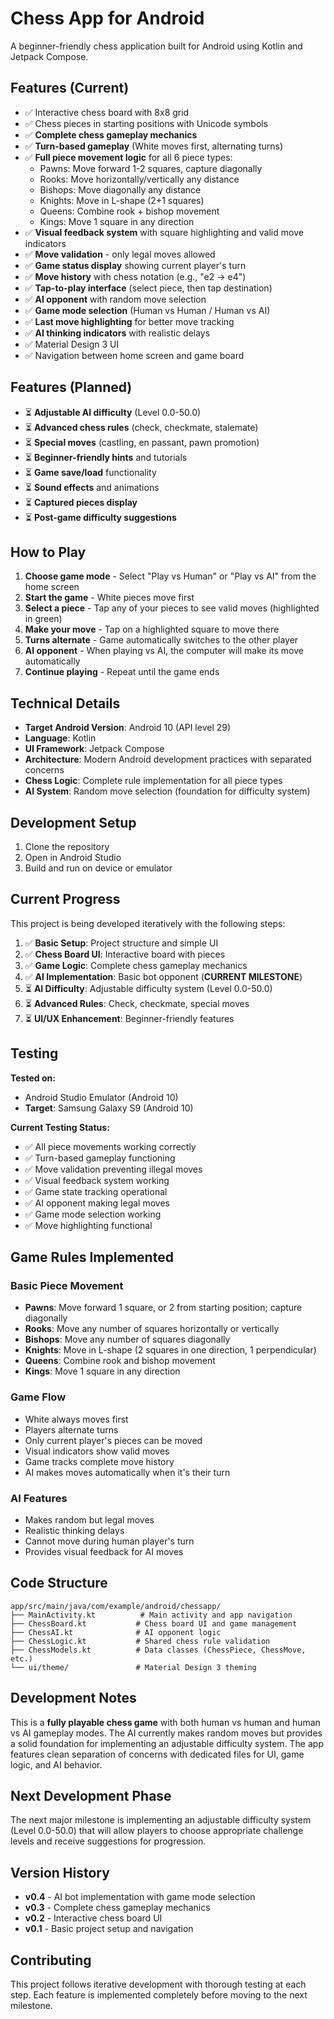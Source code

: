 # Chess App for Android

A beginner-friendly chess application built for Android using Kotlin and Jetpack Compose.

## Features (Current)

- ✅ Interactive chess board with 8x8 grid
- ✅ Chess pieces in starting positions with Unicode symbols
- ✅ **Complete chess gameplay mechanics**
- ✅ **Turn-based gameplay** (White moves first, alternating turns)
- ✅ **Full piece movement logic** for all 6 piece types:
  - Pawns: Move forward 1-2 squares, capture diagonally
  - Rooks: Move horizontally/vertically any distance
  - Bishops: Move diagonally any distance
  - Knights: Move in L-shape (2+1 squares)
  - Queens: Combine rook + bishop movement
  - Kings: Move 1 square in any direction
- ✅ **Visual feedback system** with square highlighting and valid move indicators
- ✅ **Move validation** - only legal moves allowed
- ✅ **Game status display** showing current player's turn
- ✅ **Move history** with chess notation (e.g., "e2 → e4")
- ✅ **Tap-to-play interface** (select piece, then tap destination)
- ✅ **AI opponent** with random move selection
- ✅ **Game mode selection** (Human vs Human / Human vs AI)
- ✅ **Last move highlighting** for better move tracking
- ✅ **AI thinking indicators** with realistic delays
- ✅ Material Design 3 UI
- ✅ Navigation between home screen and game board

## Features (Planned)

- ⏳ **Adjustable AI difficulty** (Level 0.0-50.0)
- ⏳ **Advanced chess rules** (check, checkmate, stalemate)
- ⏳ **Special moves** (castling, en passant, pawn promotion)
- ⏳ **Beginner-friendly hints** and tutorials
- ⏳ **Game save/load** functionality
- ⏳ **Sound effects** and animations
- ⏳ **Captured pieces display**
- ⏳ **Post-game difficulty suggestions**

## How to Play

1. **Choose game mode** - Select "Play vs Human" or "Play vs AI" from the home screen
2. **Start the game** - White pieces move first
3. **Select a piece** - Tap any of your pieces to see valid moves (highlighted in green)
4. **Make your move** - Tap on a highlighted square to move there
5. **Turns alternate** - Game automatically switches to the other player
6. **AI opponent** - When playing vs AI, the computer will make its move automatically
7. **Continue playing** - Repeat until the game ends

## Technical Details

- **Target Android Version**: Android 10 (API level 29)
- **Language**: Kotlin
- **UI Framework**: Jetpack Compose
- **Architecture**: Modern Android development practices with separated concerns
- **Chess Logic**: Complete rule implementation for all piece types
- **AI System**: Random move selection (foundation for difficulty system)

## Development Setup

1. Clone the repository
2. Open in Android Studio
3. Build and run on device or emulator

## Current Progress

This project is being developed iteratively with the following steps:

1. ✅ **Basic Setup**: Project structure and simple UI
2. ✅ **Chess Board UI**: Interactive board with pieces
3. ✅ **Game Logic**: Complete chess gameplay mechanics
4. ✅ **AI Implementation**: Basic bot opponent (**CURRENT MILESTONE**)
5. ⏳ **AI Difficulty**: Adjustable difficulty system (Level 0.0-50.0)
6. ⏳ **Advanced Rules**: Check, checkmate, special moves
7. ⏳ **UI/UX Enhancement**: Beginner-friendly features

## Testing

**Tested on:**
- Android Studio Emulator (Android 10)
- **Target**: Samsung Galaxy S9 (Android 10)

**Current Testing Status:**
- ✅ All piece movements working correctly
- ✅ Turn-based gameplay functioning
- ✅ Move validation preventing illegal moves
- ✅ Visual feedback system working
- ✅ Game state tracking operational
- ✅ AI opponent making legal moves
- ✅ Game mode selection working
- ✅ Move highlighting functional

## Game Rules Implemented

### Basic Piece Movement
- **Pawns**: Move forward 1 square, or 2 from starting position; capture diagonally
- **Rooks**: Move any number of squares horizontally or vertically
- **Bishops**: Move any number of squares diagonally
- **Knights**: Move in L-shape (2 squares in one direction, 1 perpendicular)
- **Queens**: Combine rook and bishop movement
- **Kings**: Move 1 square in any direction

### Game Flow
- White always moves first
- Players alternate turns
- Only current player's pieces can be moved
- Visual indicators show valid moves
- Game tracks complete move history
- AI makes moves automatically when it's their turn

### AI Features
- Makes random but legal moves
- Realistic thinking delays
- Cannot move during human player's turn
- Provides visual feedback for AI moves

## Code Structure

```
app/src/main/java/com/example/android/chessapp/
├── MainActivity.kt          # Main activity and app navigation
├── ChessBoard.kt           # Chess board UI and game management
├── ChessAI.kt              # AI opponent logic
├── ChessLogic.kt           # Shared chess rule validation
├── ChessModels.kt          # Data classes (ChessPiece, ChessMove, etc.)
└── ui/theme/               # Material Design 3 theming
```

## Development Notes

This is a **fully playable chess game** with both human vs human and human vs AI gameplay modes. The AI currently makes random moves but provides a solid foundation for implementing an adjustable difficulty system. The app features clean separation of concerns with dedicated files for UI, game logic, and AI behavior.

## Next Development Phase

The next major milestone is implementing an adjustable difficulty system (Level 0.0-50.0) that will allow players to choose appropriate challenge levels and receive suggestions for progression.

## Version History

- **v0.4** - AI bot implementation with game mode selection
- **v0.3** - Complete chess gameplay mechanics
- **v0.2** - Interactive chess board UI
- **v0.1** - Basic project setup and navigation

## Contributing

This project follows iterative development with thorough testing at each step. Each feature is implemented completely before moving to the next milestone.